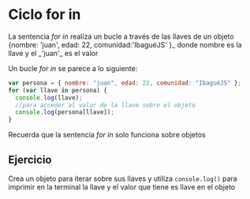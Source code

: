 # Ciclo for in

La sentencia _for in_ realiza un bucle a través de las llaves de un objeto {nombre: 'juan', edad: 22, comunidad:'IbaguéJS' }_ donde
nombre es la llave y el _'juan'\_ es el valor

Un bucle _for in_ se parece a lo siguiente:

```js
var persona = { nombre: "juan", edad: 22, comunidad: "IbaguéJS" };
for (var llave in persona) {
  console.log(llave);
  //para acceder al valor de la llave sobre el objeto
  console.log(persona[llave]);
}
```

Recuerda que la sentencia _for in_ solo funciona sobre objetos

## Ejercicio

Crea un objeto para iterar sobre sus llaves y utiliza `console.log()` para imprimir en la terminal la llave y el valor que tiene es llave en el objeto
